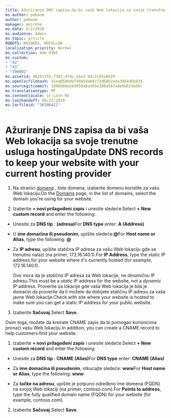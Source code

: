 ```yaml
---
title: Ažuriranje DNS zapisa da bi vaša Web lokacija sa svoje trenutne usluga hostinga
ms.author: pebaum
author: pebaum
manager: mnirkhe
ms.date: 5/2/2018
ms.audience: Admin
ms.topic: article
ROBOTS: NOINDEX, NOFOLLOW
localization_priority: Normal
ms.collection: Adm_O365
ms.custom:
- "42"
- "43"
- "100002"
ms.assetid: 48251355-7383-4fdc-a1e1-9dc2c85a8d29
ms.openlocfilehash: a1ea0589def4945da64c73d68b2e4a3d64d6b83d
ms.sourcegitcommit: 1d98db8acb9959aba3b5e308a567ade6b62da56c
ms.translationtype: MT
ms.contentlocale: sr-Latn-RS
ms.lasthandoff: 08/22/2019
ms.locfileid: "36506421"
---
```

# <a name="update-dns-records-to-keep-your-website-with-your-current-hosting-provider"></a><span data-ttu-id="ddac1-102">Ažuriranje DNS zapisa da bi vaša Web lokacija sa svoje trenutne usluga hostinga</span><span class="sxs-lookup"><span data-stu-id="ddac1-102">Update DNS records to keep your website with your current hosting provider</span></span>

1. <span data-ttu-id="ddac1-103">Na stranici [domene](https://portal.office.com/adminportal/home#/Domains) , liste domena, izaberite domenu koristite za vašu Web lokaciju.</span><span class="sxs-lookup"><span data-stu-id="ddac1-103">On the [Domains](https://portal.office.com/adminportal/home#/Domains) page, in the list of domains, select the domain you're using for your website.</span></span>

2. <span data-ttu-id="ddac1-104">Izaberite **+ novi prilagođeni zapis** i unesite sledeće:</span><span class="sxs-lookup"><span data-stu-id="ddac1-104">Select **+ New custom record** and enter the following:</span></span>

  - <span data-ttu-id="ddac1-105">Unesite za **DNS tip** : **(adresa)**</span><span class="sxs-lookup"><span data-stu-id="ddac1-105">For **DNS type** enter: **A (Address)**</span></span>

  - <span data-ttu-id="ddac1-106">U **ime domaćina ili pseudonim**, upišite sledeće:**@**</span><span class="sxs-lookup"><span data-stu-id="ddac1-106">For **Host name or Alias**, type the following: **@**</span></span>

  - <span data-ttu-id="ddac1-107">Za **IP adresu**, upišite statična IP adresa za vašu Web lokaciju gde se trenutno nalazi (na primer, 172.16.140.1).</span><span class="sxs-lookup"><span data-stu-id="ddac1-107">For **IP Address**, type the static IP address for your website where it's currently hosted (for example, 172.16.140.1).</span></span>

    <span data-ttu-id="ddac1-108">Ovo mora da je *statična* IP adresa za Web lokacije, ne *dinamičnu* IP adresu.</span><span class="sxs-lookup"><span data-stu-id="ddac1-108">This must be a  *static*  IP address for the website, not a  *dynamic*  IP address.</span></span> <span data-ttu-id="ddac1-109">Proverite sa lokacije gde vaša Web lokacija je bila je domaćin da proverite da li možete da dobijete statičnu IP adresu za vaše javne Web lokacije.</span><span class="sxs-lookup"><span data-stu-id="ddac1-109">Check with site where your website is hosted to make sure you can get a static IP address for your public website.</span></span>

3. <span data-ttu-id="ddac1-110">Izaberite **Sačuvaj**.</span><span class="sxs-lookup"><span data-stu-id="ddac1-110">Select **Save**.</span></span>

<span data-ttu-id="ddac1-111">Osim toga, možete da kreirate CNAME zapis da bi pomogao korisnicima pronaći vašu Web lokaciju.</span><span class="sxs-lookup"><span data-stu-id="ddac1-111">In addition, you can create a CNAME record to help customers find your website.</span></span>
  
1. <span data-ttu-id="ddac1-112">Izaberite **+ novi prilagođeni zapis** i unesite sledeće:</span><span class="sxs-lookup"><span data-stu-id="ddac1-112">Select **+ New custom record** and enter the following:</span></span>

  - <span data-ttu-id="ddac1-113">Unesite za **DNS tip** : **CNAME (Alias)**</span><span class="sxs-lookup"><span data-stu-id="ddac1-113">For **DNS type** enter: **CNAME (Alias)**</span></span>

  - <span data-ttu-id="ddac1-114">Za **ime domaćina ili pseudonim**, otkucajte sledeće: **www**</span><span class="sxs-lookup"><span data-stu-id="ddac1-114">For **Host name or Alias**, type the following: **www**</span></span>

  - <span data-ttu-id="ddac1-115">Za **tačke na adresu**, upišite je potpuno određeno ime domena (FQDN) na svojoj Web lokaciji (na primer, contoso.com).</span><span class="sxs-lookup"><span data-stu-id="ddac1-115">For **Points to address**, type the fully qualified domain name (FQDN) for your website (for example, contoso.com).</span></span>

2. <span data-ttu-id="ddac1-116">Izaberite **Sačuvaj**.</span><span class="sxs-lookup"><span data-stu-id="ddac1-116">Select **Save**.</span></span>

